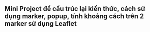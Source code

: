 ## Mini Project để cấu trúc lại kiến thức, cách sử dụng marker, popup, tính khoảng cách trên 2 marker sử dụng Leaflet
